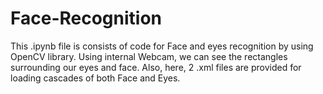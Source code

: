 # Face-Recognition
This .ipynb file is consists of code for Face and eyes recognition by using OpenCV library. Using internal Webcam, we can see the rectangles surrounding our eyes and face.
Also, here, 2 .xml files are provided for loading cascades of both Face and Eyes.
